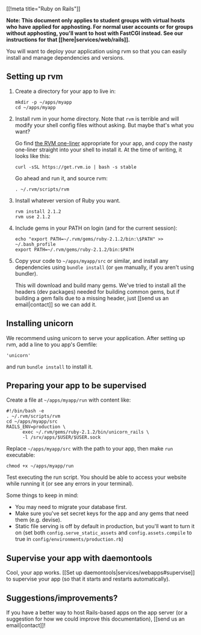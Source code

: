 [[!meta title="Ruby on Rails"]]

**Note: This document only applies to student groups with virtual hosts who
have applied for apphosting. For normal user accounts or for groups without
apphosting, you'll want to host with FastCGI instead. See our instructions for
that [[here|services/web/rails]].**

You will want to deploy your application using rvm so that you can easily
install and manage dependencies and versions.

## Setting up rvm

1. Create a directory for your app to live in:

       mkdir -p ~/apps/myapp
       cd ~/apps/myapp

2. Install rvm in your home directory. Note that `rvm` is terrible and will
   modify your shell config files without asking. But maybe that's what you
   want?

   Go find [the RVM one-liner][rvm] appropriate for your app, and copy the
   nasty one-liner straight into your shell to install it. At the time of
   writing, it looks like this:

       curl -sSL https://get.rvm.io | bash -s stable

   Go ahead and run it, and source rvm:

       . ~/.rvm/scripts/rvm

3. Install whatever version of Ruby you want.

       rvm install 2.1.2
       rvm use 2.1.2

4. Include gems in your PATH on login (and for the current session):

       echo "export PATH=~/.rvm/gems/ruby-2.1.2/bin:\$PATH" >> ~/.bash_profile
       export PATH=~/.rvm/gems/ruby-2.1.2/bin:$PATH

4. Copy your code to `~/apps/myapp/src` or similar, and install any
   dependencies using `bundle install` (or `gem` manually, if you aren't using
   bundler).

   This will download and build many gems. We've tried to install all the
   headers (dev packages) needed for building common gems, but if building a
   gem fails due to a missing header, just [[send us an email|contact]] so we
   can add it.

## Installing unicorn

We recommend using unicorn to serve your application. After setting up rvm, add a line to you app's Gemfile:

    'unicorn'

and run `bundle install` to install it.

## Preparing your app to be supervised

Create a file at `~/apps/myapp/run` with content like:

    #!/bin/bash -e
    . ~/.rvm/scripts/rvm
    cd ~/apps/myapp/src
    RAILS_ENV=production \
          exec ~/.rvm/gems/ruby-2.1.2/bin/unicorn_rails \
          -l /srv/apps/$USER/$USER.sock

Replace `~/apps/myapp/src` with the path to your app, then make `run`
executable:

    chmod +x ~/apps/myapp/run

Test executing the run script. You should be able to access your website while
running it (or see any errors in your terminal).

Some things to keep in mind:

* You may need to migrate your database first.
* Make sure you've set secret keys for the app and any gems that need them
  (e.g. devise).
* Static file serving is off by default in production, but you'll want to turn
  it on (set both `config.serve_static_assets` and `config.assets.compile` to
  true in `config/environments/production.rb`)

## Supervise your app with daemontools

Cool, your app works. [[Set up daemontools|services/webapps#supervise]] to
supervise your app (so that it starts and restarts automatically).

## Suggestions/improvements?

If you have a better way to host Rails-based apps on the app server (or a
suggestion for how we could improve this documentation),
[[send us an email|contact]]!

[rvm]: https://rvm.io/
